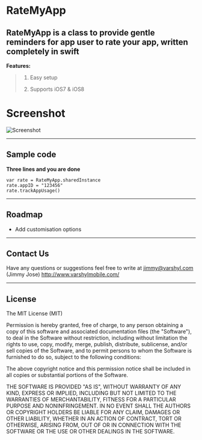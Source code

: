 RateMyApp
=====================

RateMyApp is a class to provide gentle reminders for app user to rate your app, written completely in swift
----------------------------------
**Features:**
>  1) Easy setup
>  
>  2) Supports iOS7 & iOS8

Screenshot
==========

![Screenshot](http://imgur.com/yVVJVtW.png)

----------


Sample code
-----------

**Three lines and you are done**

    var rate = RateMyApp.sharedInstance
    rate.appID = "123456"
    rate.trackAppUsage()
    
----------

Roadmap
---------------

 - Add customisation options

----------
Contact Us
---------------

Have any questions or suggestions feel free to write at jimmy@varshyl.com (Jimmy Jose)
http://www.varshylmobile.com/

----------
## License

The MIT License (MIT)

Permission is hereby granted, free of charge, to any person obtaining a copy of this software and associated documentation files (the "Software"), to deal in the Software without restriction, including without limitation the rights to use, copy, modify, merge, publish, distribute, sublicense, and/or sell copies of the Software, and to permit persons to whom the Software is furnished to do so, subject to the following conditions:

The above copyright notice and this permission notice shall be included in all copies or substantial portions of the Software.

THE SOFTWARE IS PROVIDED "AS IS", WITHOUT WARRANTY OF ANY KIND, EXPRESS OR IMPLIED, INCLUDING BUT NOT LIMITED TO THE WARRANTIES OF MERCHANTABILITY, FITNESS FOR A PARTICULAR PURPOSE AND NONINFRINGEMENT. IN NO EVENT SHALL THE AUTHORS OR COPYRIGHT HOLDERS BE LIABLE FOR ANY CLAIM, DAMAGES OR OTHER
LIABILITY, WHETHER IN AN ACTION OF CONTRACT, TORT OR OTHERWISE, ARISING FROM, OUT OF OR IN CONNECTION WITH THE SOFTWARE OR THE USE OR OTHER DEALINGS IN THE SOFTWARE.

